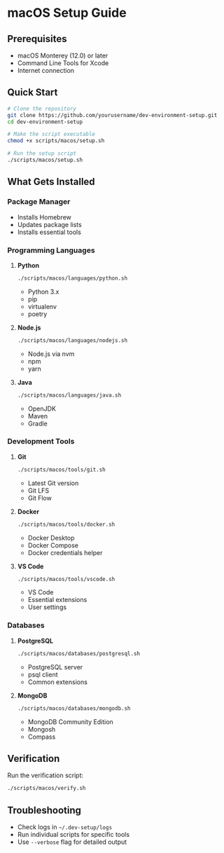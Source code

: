 # macOS Setup Guide

## Prerequisites
- macOS Monterey (12.0) or later
- Command Line Tools for Xcode
- Internet connection

## Quick Start
```bash
# Clone the repository
git clone https://github.com/yourusername/dev-environment-setup.git
cd dev-environment-setup

# Make the script executable
chmod +x scripts/macos/setup.sh

# Run the setup script
./scripts/macos/setup.sh
```

## What Gets Installed

### Package Manager
- Installs Homebrew
- Updates package lists
- Installs essential tools

### Programming Languages
1. **Python**
   ```bash
   ./scripts/macos/languages/python.sh
   ```
   - Python 3.x
   - pip
   - virtualenv
   - poetry

2. **Node.js**
   ```bash
   ./scripts/macos/languages/nodejs.sh
   ```
   - Node.js via nvm
   - npm
   - yarn

3. **Java**
   ```bash
   ./scripts/macos/languages/java.sh
   ```
   - OpenJDK
   - Maven
   - Gradle

### Development Tools
1. **Git**
   ```bash
   ./scripts/macos/tools/git.sh
   ```
   - Latest Git version
   - Git LFS
   - Git Flow

2. **Docker**
   ```bash
   ./scripts/macos/tools/docker.sh
   ```
   - Docker Desktop
   - Docker Compose
   - Docker credentials helper

3. **VS Code**
   ```bash
   ./scripts/macos/tools/vscode.sh
   ```
   - VS Code
   - Essential extensions
   - User settings

### Databases
1. **PostgreSQL**
   ```bash
   ./scripts/macos/databases/postgresql.sh
   ```
   - PostgreSQL server
   - psql client
   - Common extensions

2. **MongoDB**
   ```bash
   ./scripts/macos/databases/mongodb.sh
   ```
   - MongoDB Community Edition
   - Mongosh
   - Compass

## Verification
Run the verification script:
```bash
./scripts/macos/verify.sh
```

## Troubleshooting
- Check logs in `~/.dev-setup/logs`
- Run individual scripts for specific tools
- Use `--verbose` flag for detailed output